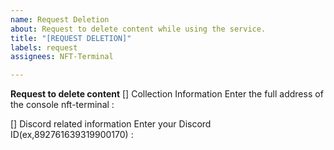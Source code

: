 ```yaml
---
name: Request Deletion
about: Request to delete content while using the service.
title: "[REQUEST DELETION]"
labels: request
assignees: NFT-Terminal

---
```


**Request to delete content**
[] Collection Information
Enter the full address of the console nft-terminal : 

[] Discord related information
Enter your Discord ID(ex,892761639319900170) :
